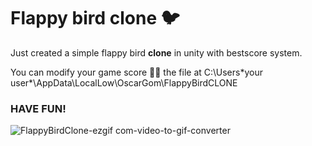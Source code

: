 # Flappy bird clone 🐦

Just created a simple flappy bird **clone** in unity with bestscore system.

You can modify your game score 🏴‍☠️ the file at C:\Users\*your user*\AppData\LocalLow\OscarGom\FlappyBirdCLONE

### HAVE FUN!

![FlappyBirdClone-ezgif com-video-to-gif-converter](https://github.com/user-attachments/assets/03430b8e-ae7c-41d5-8aae-eed95875a362)
